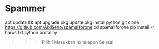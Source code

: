 # Spammer



apt update && apt upgrade
pkg update
pkg install python
git clone https://github.com/AbilSeno/spamallforone
cd spamallforone
pip install -r harus.txt
python brutal.py
>>> Pilih 1
>>> Masukkan no telepon
>>> Selesai
